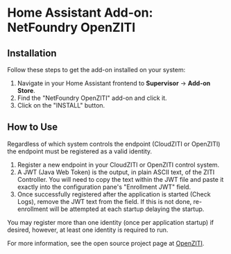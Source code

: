 # Home Assistant Add-on: NetFoundry OpenZITI

## Installation

Follow these steps to get the add-on installed on your system:

1. Navigate in your Home Assistant frontend to **Supervisor** -> **Add-on Store**.
2. Find the "NetFoundry OpenZITI" add-on and click it.
3. Click on the "INSTALL" button.

## How to Use

Regardless of which system controls the endpoint (CloudZITI or OpenZITI) the endpoint must be registered as a valid identity.

1. Register a new endpoint in your CloudZITI or OpenZITI control system.
2. A JWT (Java Web Token) is the output, in plain ASCII text, of the ZITI Controller. You will need to copy the text within the JWT file and paste it exactly into the configuration pane's "Enrollment JWT" field.
3. Once successfully registered after the application is started (Check Logs), remove the JWT text from the field. If this is not done, re-enrollment will be attempted at each startup delaying the startup.

You may register more than one identity (once per application startup) if desired, however, at least one identity is required to run.

For more information, see the open source project page at [OpenZITI](https://github.com/openziti).
